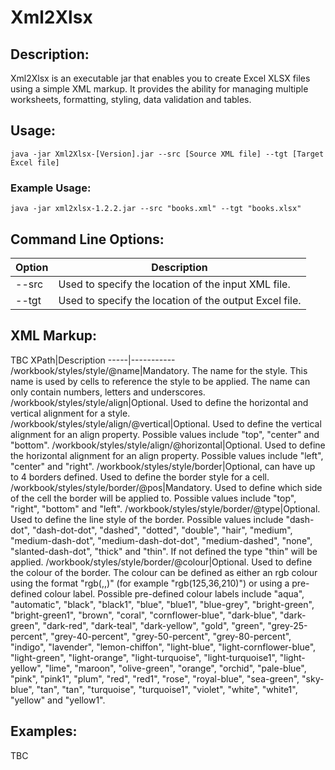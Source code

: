 # Xml2Xlsx

## Description:
Xml2Xlsx is an executable jar that enables you to create Excel XLSX files using a simple XML markup. It provides the ability for managing multiple worksheets, formatting, styling, data validation and tables.

## Usage:
```
java -jar Xml2Xlsx-[Version].jar --src [Source XML file] --tgt [Target Excel file]
```

### Example Usage:
```
java -jar xml2xlsx-1.2.2.jar --src "books.xml" --tgt "books.xlsx"
```

## Command Line Options:
Option|Description
------|-----------
--src|Used to specify the location of the input XML file.
--tgt|Used to specify the location of the output Excel file.

## XML Markup:
TBC
XPath|Description
-----|-----------
/workbook/styles/style/@name|Mandatory. The name for the style. This name is used by cells to reference the style to be applied. The name can only contain numbers, letters and underscores.
/workbook/styles/style/align|Optional. Used to define the horizontal and vertical alignment for a style.
/workbook/styles/style/align/@vertical|Optional. Used to define the vertical alignment for an align property. Possible values include "top", "center" and "bottom".
/workbook/styles/style/align/@horizontal|Optional. Used to define the horizontal alignment for an align property. Possible values include "left", "center" and "right".
/workbook/styles/style/border|Optional, can have up to 4 borders defined. Used to define the border style for a cell.
/workbook/styles/style/border/@pos|Mandatory. Used to define which side of the cell the border will be applied to. Possible values include "top", "right", "bottom" and "left".
/workbook/styles/style/border/@type|Optional. Used to define the line style of the border. Possible values include "dash-dot", "dash-dot-dot", "dashed", "dotted", "double", "hair", "medium", "medium-dash-dot", "medium-dash-dot-dot", "medium-dashed", "none", "slanted-dash-dot", "thick" and "thin". If not defined the type "thin" will be applied.
/workbook/styles/style/border/@colour|Optional. Used to define the colour of the border. The colour can be defined as either an rgb colour using the format "rgb(<red>,<green>,<blue>)" (for example "rgb(125,36,210)") or using a pre-defined colour label. Possible pre-defined colour labels include "aqua", "automatic", "black", "black1", "blue", "blue1", "blue-grey", "bright-green", "bright-green1", "brown", "coral", "cornflower-blue", "dark-blue", "dark-green", "dark-red", "dark-teal", "dark-yellow", "gold", "green", "grey-25-percent", "grey-40-percent", "grey-50-percent", "grey-80-percent", "indigo", "lavender", "lemon-chiffon", "light-blue", "light-cornflower-blue", "light-green", "light-orange", "light-turquoise", "light-turquoise1", "light-yellow", "lime", "maroon", "olive-green", "orange", "orchid", "pale-blue", "pink", "pink1", "plum", "red", "red1", "rose", "royal-blue", "sea-green", "sky-blue", "tan", "tan", "turquoise", "turquoise1", "violet", "white", "white1", "yellow" and "yellow1". 


## Examples:
TBC